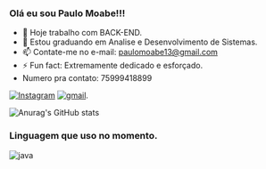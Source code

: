 ### Olá eu sou Paulo Moabe!!!



- 🔭 Hoje trabalho com BACK-END.
- 🌱 Estou graduando em Analise e Desenvolvimento de Sistemas.
- 📫 Contate-me no e-mail: paulomoabe13@gmail.com
- ⚡ Fun fact: Extremamente dedicado e esforçado.
- Numero pra contato: 75999418899

  
[![Instagram](https://img.shields.io/badge/Instagram-E4405F?style=for-the-badge&logo=instagram&logoColor=white)](https://instagram.com/paulomoabe2)
[![gmail](https://img.shields.io/badge/Gmail-D14836?style=for-the-badge&logo=gmail&logoColor=white)](https://gmail.com/palomoabe13@gmail.com).


![Anurag's GitHub stats](https://github-readme-stats.vercel.app/api?username=paulomoabe&show_icons=true&theme=dark)

### Linguagem que uso no momento.

<div style="display: inline_block">
  <img align="center" alt="java" src="https://img.shields.io/badge/Java-ED8B00?style=for-the-badge&logo=openjdk&logoColor=white" />
</div><br/>

